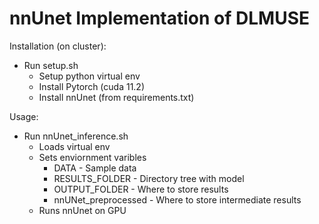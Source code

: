 # nnUnet Implementation of DLMUSE

Installation (on cluster):
 - Run setup.sh
    - Setup python virtual env
    - Install Pytorch (cuda 11.2)
    - Install nnUnet (from requirements.txt)

Usage:
 - Run nnUnet_inference.sh
    - Loads virtual env
    - Sets enviornment varibles 
        - DATA - Sample data
        - RESULTS_FOLDER - Directory tree with model
        - OUTPUT_FOLDER - Where to store results
        - nnUNet_preprocessed - Where to store intermediate results
    - Runs nnUnet on GPU